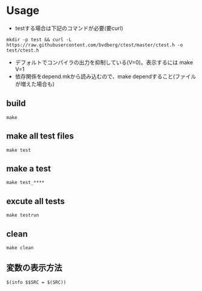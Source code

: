# Usage

* testする場合は下記のコマンドが必要(要curl)

```
mkdir -p test && curl -L https://raw.githubusercontent.com/bvdberg/ctest/master/ctest.h -o test/ctest.h
```

* デフォルトでコンパイラの出力を抑制している(V=0)。表示するには make V=1
* 依存関係をdepend.mkから読み込むので、make dependすること(ファイルが増えた場合も)
 
## build
```
make
```

## make all test files
```
make test
```

## make a test
```
make test_****
```

## excute all tests
```
make testrun
```
## clean
```
make clean 
```

## 変数の表示方法
```
$(info $$SRC = $(SRC))
```
